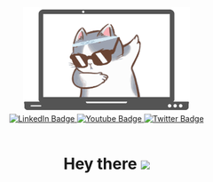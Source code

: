 <div id="header" align="center">
  <img src="github readme header.png" width="300" />
  <div id="badges">
    <a href="[your-linkedin-URL](https://www.linkedin.com/in/chengmouzhao/)">
      <img
        src="https://img.shields.io/badge/LinkedIn-blue?style=for-the-badge&logo=linkedin&logoColor=white"
        alt="LinkedIn Badge"
      />
    </a>
    <a href="[your-youtube-URL](https://www.youtube.com/c/DriftDev)">
      <img
        src="https://img.shields.io/badge/YouTube-red?style=for-the-badge&logo=youtube&logoColor=white"
        alt="Youtube Badge"
      />
    </a>
    <a href="[your-twitter-URL](https://twitter.com/Drift2Dev)">
      <img
        src="https://img.shields.io/badge/Twitter-blue?style=for-the-badge&logo=twitter&logoColor=white"
        alt="Twitter Badge"
      />
    </a>
  </div>
  <img src="https://komarev.com/ghpvc/?username=DriftDevNet&style=flat-square&color=blue" alt=""/>
  <h1>
  Hey there
  <img src="https://media.giphy.com/media/hvRJCLFzcasrR4ia7z/giphy.gif" width="30px"/>
</h1>
</div>
